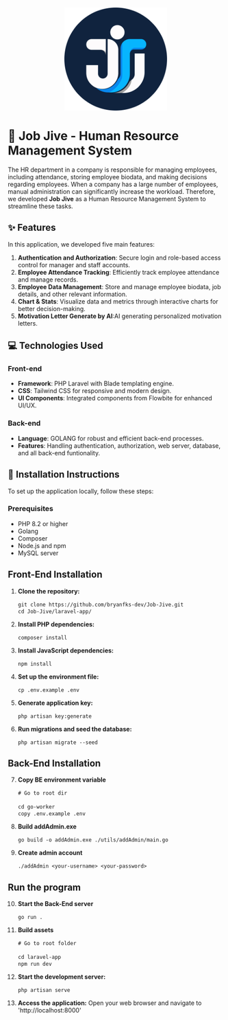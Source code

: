 <p align="center"><a href="#"><img src="https://raw.githubusercontent.com/bryanfks-dev/Job-Jive/f661c67effcd7d92b4d0c202262b6f3835fe6b24/laravel-app/public/img/logo.svg" width="240" alt="Laravel Logo"></a></p>

# 🏢 Job Jive - Human Resource Management System

The HR department in a company is responsible for managing employees, including attendance, storing employee biodata, and making decisions regarding employees. When a company has a large number of employees, manual administration can significantly increase the workload. Therefore, we developed **Job Jive** as a Human Resource Management System to streamline these tasks.

## ✨ Features

In this application, we developed five main features:

1. **Authentication and Authorization**: Secure login and role-based access control for manager and staff accounts.
2. **Employee Attendance Tracking**: Efficiently track employee attendance and manage records.
3. **Employee Data Management**: Store and manage employee biodata, job details, and other relevant information.
4. **Chart & Stats**: Visualize data and metrics through interactive charts for better decision-making.
5. **Motivation Letter Generate by AI**:AI generating personalized motivation letters.

## 💻 Technologies Used

### Front-end

- **Framework**: PHP Laravel with Blade templating engine.
- **CSS**: Tailwind CSS for responsive and modern design.
- **UI Components**: Integrated components from Flowbite for enhanced UI/UX.

### Back-end

- **Language**: GOLANG for robust and efficient back-end processes.
- **Features**: Handling authentication, authorization, web server, database, and all back-end funtionality.

## 📌 Installation Instructions

To set up the application locally, follow these steps:

### Prerequisites
- PHP 8.2 or higher
- Golang
- Composer
- Node.js and npm
- MySQL server

## Front-End Installation

1. **Clone the repository:**
   ```
   git clone https://github.com/bryanfks-dev/Job-Jive.git
   cd Job-Jive/laravel-app/
   ```

2. **Install PHP dependencies:**
    ```
    composer install
    ```

3. **Install JavaScript dependencies:**
    ```
    npm install
    ```

4. **Set up the environment file:**
    ```
    cp .env.example .env
    ```

5. **Generate application key:**
    ```
    php artisan key:generate
    ```

6. **Run migrations and seed the database:**
    ```
    php artisan migrate --seed
    ```

## Back-End Installation

7. **Copy BE environment variable**
    ```
   # Go to root dir
    
    cd go-worker
    copy .env.example .env
    ```

8. **Build addAdmin.exe**
    ```  
    go build -o addAdmin.exe ./utils/addAdmin/main.go
    ```

9. **Create admin account**
    ```
    ./addAdmin <your-username> <your-password>
    ```

## Run the program

10. **Start the Back-End server**
    ```
    go run .
    ```

11. **Build assets**
    ```
    # Go to root folder

    cd laravel-app
    npm run dev
    ```

12. **Start the development server:**
    ```
    php artisan serve
    ```

13. **Access the application:**
Open your web browser and navigate to 'http://localhost:8000'
